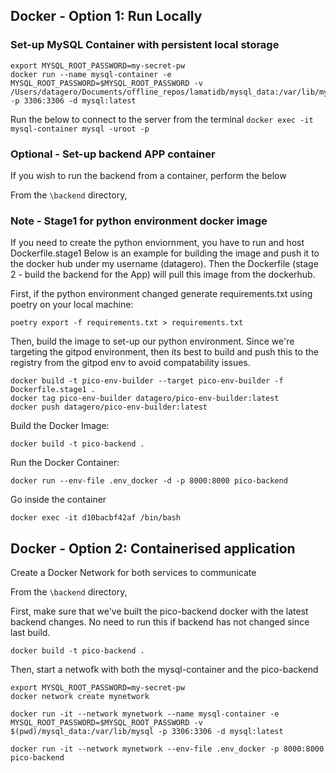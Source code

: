 
## Docker - Option 1: Run Locally

### Set-up MySQL Container with persistent local storage
```
export MYSQL_ROOT_PASSWORD=my-secret-pw
docker run --name mysql-container -e MYSQL_ROOT_PASSWORD=$MYSQL_ROOT_PASSWORD -v /Users/datagero/Documents/offline_repos/lamatidb/mysql_data:/var/lib/mysql -p 3306:3306 -d mysql:latest
```

Run the below to connect to the server from the terminal
`docker exec -it mysql-container mysql -uroot -p`


### Optional - Set-up backend APP container
If you wish to run the backend from a container, perform the below

From the `\backend` directory,

### Note - Stage1 for python environment docker image
If you need to create the python enviornment, you have to run and host Dockerfile.stage1
Below is an example for building the image and push it to the docker hub under my username (datagero).
Then the Dockerfile (stage 2 - build the backend for the App) will pull this image from the dockerhub.

First, if the python environment changed generate requirements.txt using poetry on your local machine:

`poetry export -f requirements.txt > requirements.txt`

Then, build the image to set-up our python environment. Since we're targeting the gitpod environment, then its best to build and push this to the registry from the gitpod env to avoid compatability issues.

```
docker build -t pico-env-builder --target pico-env-builder -f Dockerfile.stage1 .
docker tag pico-env-builder datagero/pico-env-builder:latest 
docker push datagero/pico-env-builder:latest
```

Build the Docker Image:

`docker build -t pico-backend .`

Run the Docker Container:

`docker run --env-file .env_docker -d -p 8000:8000 pico-backend`

Go inside the container

`docker exec -it d10bacbf42af /bin/bash`

## Docker - Option 2: Containerised application
Create a Docker Network for both services to communicate

From the `\backend` directory,

First, make sure that we've built the pico-backend docker with the latest backend changes.
No need to run this if backend has not changed since last build.

`docker build -t pico-backend .`

Then, start a netwofk with both the mysql-container and the pico-backend

```
export MYSQL_ROOT_PASSWORD=my-secret-pw
docker network create mynetwork

docker run -it --network mynetwork --name mysql-container -e MYSQL_ROOT_PASSWORD=$MYSQL_ROOT_PASSWORD -v $(pwd)/mysql_data:/var/lib/mysql -p 3306:3306 -d mysql:latest

docker run -it --network mynetwork --env-file .env_docker -p 8000:8000 pico-backend
```
